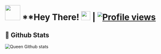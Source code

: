 # <img src="https://i.pinimg.com/originals/01/63/6c/01636c5434cd0462086620c60fdfec16.gif" width="50px"> **Hey There! <img src="https://raw.githubusercontent.com/MartinHeinz/MartinHeinz/master/wave.gif" width="30px"> | [![Profile views](https://gpvc.arturio.dev/QueenArzoo)](https://github.com/QueenArzoo)



##  👑 **Github Stats**
![Queen Github stats](https://github-readme-stats.vercel.app/api?username=QueenArzoo&show_icons=true&theme=tokyonight)
